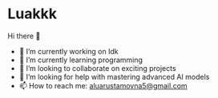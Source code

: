 # Luakkk

Hi there 👋

- 🔭 I’m currently working on Idk
- 🌱 I’m currently learning programming
- 👯 I’m looking to collaborate on exciting projects
- 🤔 I’m looking for help with mastering advanced AI models
- 📫 How to reach me: aluarustamovna5@gmail.com

